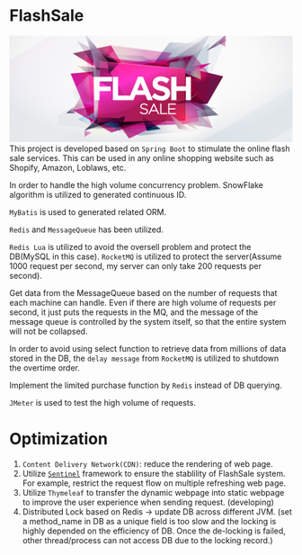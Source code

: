 # FlashSale
![Alt text](flash-sale.png?raw=true "Title")
This project is developed based on `Spring Boot` to stimulate the online flash sale services. This can be used in any online shopping website such as Shopify, Amazon, Loblaws, etc.

In order to handle the high volume concurrency problem. SnowFlake algorithm is utilized to generated continuous ID.

`MyBatis` is used to generated related ORM.

`Redis` and `MessageQueue` has been utilized.

`Redis Lua` is utilized to avoid the oversell problem and protect the DB(MySQL in this case). `RocketMQ` is utilized to protect the server(Assume 1000 request per second, my server can only take 200 requests per second).

Get data from the MessageQueue based on the number of requests that each machine can handle. Even if there are high volume of requests per second, it just puts the requests in the MQ, and the message of the message queue is controlled by the system itself, so that the entire system will not be collapsed.

In order to avoid using select function to retrieve data from millions of data stored in the DB, the `delay message` from `RocketMQ` is utilized to shutdown the overtime order. 

Implement the limited purchase function by `Redis` instead of DB querying.

`JMeter` is used to test the high volume of requests.

# Optimization
1. `Content Delivery Network(CDN)`: reduce the rendering of web page.
2. Utilize [`Sentinel`](https://github.com/alibaba/Sentinel) framework to ensure the stablility of FlashSale system. For example, restrict the request flow on multiple refreshing web page.
3. Utilize `Thymeleaf` to transfer the dynamic webpage into static webpage to improve the user experience when sending request. (developing)
4. Distributed Lock based on Redis -> update DB across different JVM. (set a method_name in DB as a unique field is too slow and the locking is highly depended on the efficiency of DB. Once the de-locking is failed, other thread/process can not access DB due to the locking record.)
